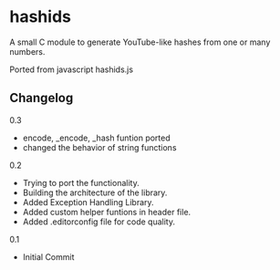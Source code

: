 hashids
=======

A small C module to generate YouTube-like hashes from one or many numbers.

Ported from javascript hashids.js


## Changelog

0.3
- encode, _encode, _hash funtion ported
- changed the behavior of string functions

0.2
- Trying to port the functionality.
- Building the architecture of the library.
- Added Exception Handling Library.
- Added custom helper funtions in header file.
- Added .editorconfig file for code quality.

0.1
- Initial Commit
